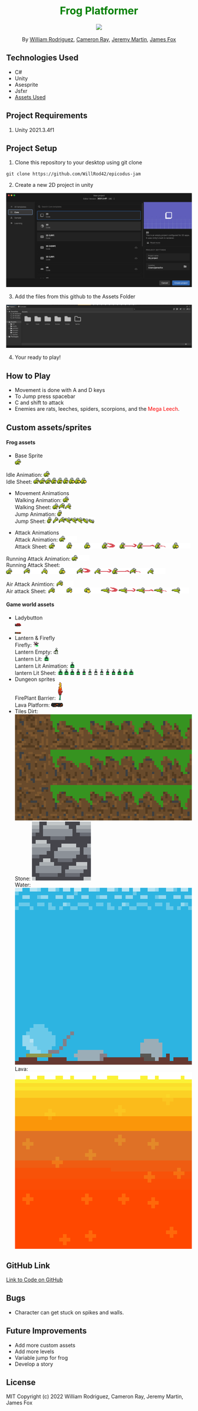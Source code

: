 <h1 align="center" style="color:green">Frog Platformer </h1>

<p align="center">
    <img src="https://media3.giphy.com/media/9u1J84ZtCSl9K/giphy.gif?cid=790b76117931eb6fd06ee9324ed9853668162497f525bb10&rid=giphy.gif&ct=g">
</p>
<p align="center">By <a href="https://github.com/WillRod42">William Rodriguez</a>, <a href="https://github.com/CamLRay">Cameron Ray</a>, <a href="https://github.com/JeremyM45">Jeremy Martin</a>, <a href="https://github.com/jfox25">James Fox</a>
</p>

## Technologies Used

- C#
- Unity
- Asesprite
- Jsfxr
- [Assets Used](https://assetstore.unity.com/packages/2d/characters/pixel-monster-pack-75508#description) 

## Project Requirements

1. Unity 2021.3.4f1

## Project Setup

1. Clone this repository to your desktop using git clone

```
git clone https://github.com/WillRod42/epicodus-jam
```
2. Create a new 2D project in unity

 ![Instruction text](images/Screenshot1.png)

3. Add the files from this github to the Assets Folder

 ![Instruction Text](images/Screenshot2.png)

4. Your ready to play!
## How to Play
* Movement is done with A and D keys
* To Jump press spacebar
* C and shift to attack
* Enemies are rats, leeches, spiders, scorpions, and the <span style="color:red"> Mega Leech</span>. 

## Custom assets/sprites
#### Frog assets
* Base Sprite<br>
 ![Frog Sprite](images/frog-sprite.png)<br>

 Idle Animation: ![Idle animation](images/idle-animation.gif)<br>
 Idle Sheet: ![Idle animation sheet](images/idle-Sheet.png)<br>

* Movement Animations<br>
 Walking Animation: ![walk animation](images/walking.gif)<br> 
 Walking Sheet: ![walk animation sheet](images/walking-sheet.png)<br> 
 Jump Animation: ![jump animation](images/jump.gif)<br>
 Jump Sheet: ![walk animation sheet](images/jumping-sheet-longer.png)<br> 

* Attack Animations<br>
 Attack Animation: ![attack animation](images/Attack-Anim.gif)<br>
 Attack Sheet: ![attack animation sheet](images/Ground-attack-sheet.png)<br>

 Running Attack Animation: ![running attack animation](images/Running-attack-anim.gif)<br>
 Running Attack Sheet: ![running attack animation sheet](images/walking-attack-Sheet-updated.png)<br>

 Air Attack Animtion: ![air attack animation](images/Air-Attack-anim.gif)<br>
 Air attack Sheet: ![air attack animation sheet](images/AirAttack-Sheet.png)<br>


#### Game world assets
* Ladybutton<br>
 ![Ladybutton unpressed](images/lady-button-default.png)<br>
 ![Ladybutton squashed](images/lady-button-squashed.png)<br>
* Lantern & Firefly<br>
 Firefly: ![Firefly](images/firefly.png)<br>
 Lantern Empty: ![Lantern Empty](images/lantern-inactive.png)<br>
 Lantern Lit: ![lantern Active](images/lantern-active.png)<br>
 Lantern Lit Animation: ![lantern Active Animation](images/lantern-li-2.gif)<br>
 lantern Lit Sheet: ![lantern Active Sheet](images/lantern-active-Sheet.png)<br>
 * Dungeon sprites<br>
 FirePlant Barrier: ![fire plant](images/fire-plant.png)<br>
 Lava Platform: ![lava platform](images/lavaplatform.png)<br>
* Tiles
 Dirt: ![dirt tiles](images/dirt.png)<br> 
 Stone: ![stone tile](images/stone.png)<br> 
 Water: ![water tiles](images/water-tileset.png)<br> 
 Lava: ![lava tiles](images/lava.png)<br> 



## GitHub Link

[Link to Code on GitHub](https://github.com/WillRod42/epicodus-jam)

## Bugs

- Character can get stuck on spikes and walls.

## Future Improvements

- Add more custom assets
- Add more levels
- Variable jump for frog
- Develop a story

## License

MIT
Copyright (c) 2022 William Rodriguez, Cameron Ray, Jeremy Martin, James Fox

